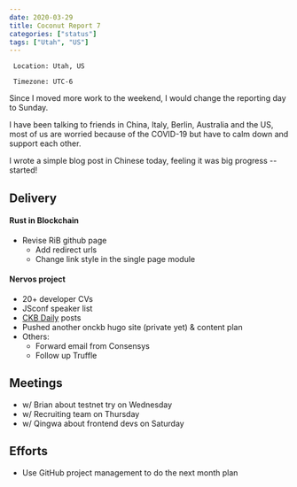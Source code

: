 ```yaml
---
date: 2020-03-29
title: Coconut Report 7
categories: ["status"]
tags: ["Utah", "US"]
---
```



` Location: Utah, US`

` Timezone: UTC-6`


Since I moved more work to the weekend, I would change the reporting day to Sunday.

I have been talking to friends in China, Italy, Berlin, Australia and the US, most of us are worried because of the COVID-19 but have to calm down and support each other.

I wrote a simple blog post in Chinese today, feeling it was big progress -- started!

## Delivery

#### Rust in Blockchain

- Revise RiB github page
  - Add redirect urls
  - Change link style in the single page module

#### Nervos project

- 20+ developer CVs
- JSconf speaker list
- [CKB Daily](https://ckbdaily.substack.com/) posts
- Pushed another onckb hugo site (private yet) & content plan
- Others:
  - Forward email from Consensys
  - Follow up Truffle

## Meetings

- w/ Brian about testnet try on Wednesday
- w/ Recruiting team on Thursday
- w/ Qingwa about frontend devs on Saturday

## Efforts

- Use GitHub project management to do the next month plan
